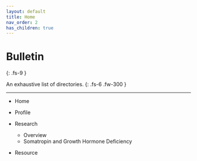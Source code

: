 ```yaml
---
layout: default
title: Home
nav_order: 2
has_children: true
---
```


# Bulletin
{: .fs-9 }

An exhaustive list of directories.
{: .fs-6 .fw-300 }

---

* Home

* Profile

* Research
    * Overview
    * Somatropin and Growth Hormone Deficiency 

* Resource
